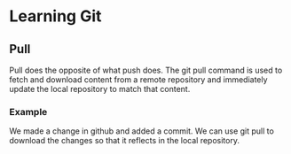 # Learning Git
## Pull

Pull does the opposite of what push does. The git pull command is used to fetch and download content from a remote repository and immediately update the local repository to match that content.

### Example 

We made a change in github and added a commit. We can use git pull to download the changes so that it reflects in the local repository. 

